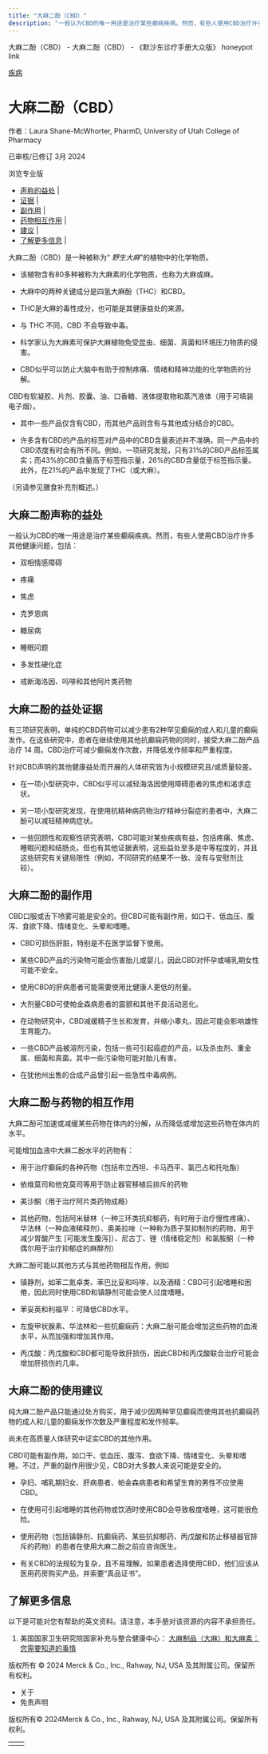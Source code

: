 ```yaml
---
title: "大麻二酚（CBD）"
description: "一般认为CBD的唯一用途是治疗某些癫痫疾病。然而，有些人使用CBD治疗许多其他健康问题，包括："
---
```


﻿大麻二酚（CBD） - 大麻二酚（CBD） - 《默沙东诊疗手册大众版》 honeypot link



[疾病](https://www.merckmanuals.com/home/resourcespages/healthyliving_rel2.3)

# 大麻二酚（CBD）

作者：Laura Shane-McWhorter, PharmD, University of Utah College of Pharmacy

已审核/已修订 3月 2024

浏览专业版

- [声称的益处](#声称的益处_v61150947_zh) \|
- [证据](#证据_v61150971_zh) \|
- [副作用](#副作用_v61150985_zh) \|
- [药物相互作用](#药物相互作用_v61151003_zh) \|
- [建议](#建议_v61151028_zh) \|
- [了解更多信息](#了解更多信息_v88387864_zh) \|

大麻二酚（CBD）是一种被称为“ _野生大麻_”的植物中的化学物质。

- 该植物含有80多种被称为大麻素的化学物质，也称为大麻或麻。

- 大麻中的两种关键成分是四氢大麻酚（THC）和CBD。

- THC是大麻的毒性成分，也可能是其健康益处的来源。

- 与 THC 不同，CBD 不会导致中毒。

- 科学家认为大麻素可保护大麻植物免受昆虫、细菌、真菌和环境压力物质的侵害。

- CBD似乎可以防止大脑中有助于控制疼痛、情绪和精神功能的化学物质的分解。


CBD有软凝胶、片剂、胶囊、油、口香糖、液体提取物和蒸汽液体（用于可填装电子烟）。

- 其中一些产品仅含有CBD，而其他产品则含有与其他成分结合的CBD。

- 许多含有CBD的产品的标签对产品中的CBD含量表述并不准确，同一产品中的CBD浓度有时会有所不同。例如，一项研究发现，只有31%的CBD产品标签属实；而43%的CBD含量高于标签指示量，26%的CBD含量低于标签指示量。此外，在21%的产品中发现了THC（或大麻）。


（另请参见膳食补充剂概述。）

## 大麻二酚声称的益处

一般认为CBD的唯一用途是治疗某些癫痫疾病。然而，有些人使用CBD治疗许多其他健康问题，包括：

- 双相情感障碍

- 疼痛

- 焦虑

- 克罗恩病

- 糖尿病

- 睡眠问题

- 多发性硬化症

- 戒断海洛因、吗啡和其他阿片类药物


## 大麻二酚的益处证据

有三项研究表明，单纯的CBD药物可以减少患有2种罕见癫痫的成人和儿童的癫痫发作。在这些研究中，患者在继续使用其他抗癫痫药物的同时，接受大麻二酚产品治疗 14 周。CBD治疗可减少癫痫发作次数，并降低发作频率和严重程度。

针对CBD声明的其他健康益处而开展的人体研究皆为小规模研究且/或质量较差。

- 在一项小型研究中，CBD似乎可以减轻海洛因使用障碍患者的焦虑和渴求症状。

- 另一项小型研究发现，在使用抗精神病药物治疗精神分裂症的患者中，大麻二酚可以减轻精神病症状。

- 一些回顾性和观察性研究表明，CBD可能对某些疾病有益，包括疼痛、焦虑、睡眠问题和结肠炎。但也有其他证据表明，这些益处至多是中等程度的，并且这些研究有关键局限性（例如，不同研究的结果不一致、没有与安慰剂比较）。


## 大麻二酚的副作用

CBD口服或舌下喷雾可能是安全的。但CBD可能有副作用，如口干、低血压、腹泻、食欲下降、情绪变化、头晕和嗜睡。

- CBD可损伤肝脏，特别是不在医学监督下使用。

- 某些CBD产品的污染物可能会伤害胎儿或婴儿，因此CBD对怀孕或哺乳期女性可能不安全。

- 使用CBD的肝病患者可能需要使用比健康人更低的剂量。

- 大剂量CBD可使帕金森病患者的震颤和其他不良活动恶化。

- 在动物研究中，CBD减缓精子生长和发育，并缩小睾丸，因此可能会影响雄性生育能力。

- 一些CBD产品被溶剂污染，包括一些可引起癌症的产品，以及杀虫剂、重金属、细菌和真菌。其中一些污染物可能对胎儿有害。

- 在犹他州出售的合成产品曾引起一些急性中毒病例。


## 大麻二酚与药物的相互作用

大麻二酚可加速或减缓某些药物在体内的分解，从而降低或增加这些药物在体内的水平。

可能增加血液中大麻二酚水平的药物有：

- 用于治疗癫痫的各种药物（包括布立西坦、卡马西平、氯巴占和托吡酯）

- 依维莫司和他克莫司等用于防止器官移植后排斥的药物

- 美沙酮（用于治疗阿片类药物成瘾）

- 其他药物，包括阿米替林（一种三环类抗抑郁药，有时用于治疗慢性疼痛）、华法林（一种血液稀释剂）、奥美拉唑（一种称为质子泵抑制剂的药物，用于减少胃酸产生 \[可能发生腹泻\]）、尼古丁、锂（情绪稳定剂）和氯胺酮（一种偶尔用于治疗抑郁症的麻醉剂）


大麻二酚可能以其他方式与其他药物相互作用，例如

- 镇静剂，如苯二氮卓类、苯巴比妥和吗啡，以及酒精：CBD可引起嗜睡和困倦，因此同时使用CBD和镇静剂可能会使人过度嗜睡。

- 苯妥英和利福平：可降低CBD水平。

- 左旋甲状腺素、华法林和一些抗癫痫药：大麻二酚可能会增加这些药物的血液水平，从而加强和增加其作用。

- 丙戊酸：丙戊酸和CBD都可能导致肝损伤，因此CBD和丙戊酸联合治疗可能会增加肝损伤的几率。


## 大麻二酚的使用建议

纯大麻二酚产品只能通过处方购买，用于减少因两种罕见癫痫而使用其他抗癫痫药物的成人和儿童的癫痫发作次数及严重程度和发作频率。

尚未在高质量人体研究中证实CBD的其他作用。

CBD可能有副作用，如口干、低血压、腹泻、食欲下降、情绪变化、头晕和嗜睡。不过，严重的副作用很少见，CBD对大多数人来说可能是安全的。

- 孕妇、哺乳期妇女、肝病患者、帕金森病患者和希望生育的男性不应使用CBD。

- 在使用可引起嗜睡的其他药物或饮酒时使用CBD会导致极度嗜睡，这可能很危险。

- 使用药物（包括镇静剂、抗癫痫药、某些抗抑郁药、丙戊酸和防止移植器官排斥的药物）的患者在使用大麻二酚之前应咨询医生。

- 有关CBD的法规较为复杂，且不易理解。如果患者选择使用CBD，他们应该从医用药房购买产品，并索要“真品证书”。


## 了解更多信息

以下是可能对您有帮助的英文资料。请注意，本手册对该资源的内容不承担责任。

1. 美国国家卫生研究院国家补充与整合健康中心： [大麻制品（大麻）和大麻素：您需要知道的事情](https://www.nccih.nih.gov/health/cannabis-marijuana-and-cannabinoids-what-you-need-to-know)




版权所有 © 2024
Merck & Co., Inc., Rahway, NJ, USA 及其附属公司。保留所有权利。

- 关于
- 免责声明

版权所有© 2024Merck & Co., Inc., Rahway, NJ, USA 及其附属公司。保留所有权利。

|     |     |
| --- | --- |
|  |  |